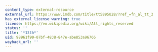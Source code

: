 ```yaml
---
content_type: external-resource
external_url: https://www.imdb.com/title/tt5895028/?ref_=fn_al_tt_3
has_external_license_warning: true
license: https://en.wikipedia.org/wiki/All_rights_reserved
status: ''
title: '*13th*'
uid: 98961f99-07bf-4838-847e-abe853a96766
wayback_url: ''
---
```

